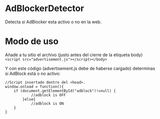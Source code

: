 # AdBlockerDetector

Detecta si AdBlocker esta activo o no en la web.

# Modo de uso
Añade a tu sitio el archivo (justo antes del cierre de la etiqueta body) `<script src="advertisement.js"></script></body>`

Y con este código (advertisement.js debe de haberse cargado) determinas si AdBlock está o no activo:

```
//Script insertado dentro del <head>.
window.onload = function(){
    if (document.getElementById("adblock")!=null) {
            //adblock is OFF
        }else{
            //adblock is ON
    }
}
```
